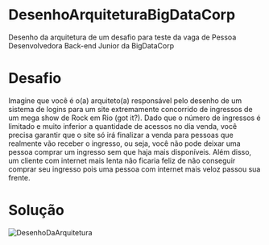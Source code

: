 # DesenhoArquiteturaBigDataCorp
Desenho da arquitetura de um desafio para teste da vaga de Pessoa Desenvolvedora Back-end Junior da BigDataCorp

# Desafio

Imagine que você é o(a) arquiteto(a) responsável pelo desenho de um sistema de logins para um site extremamente concorrido de ingressos de um mega show de Rock em Rio (got it?). Dado que o número de ingressos é limitado e muito inferior a quantidade de acessos no dia venda, você precisa garantir que o site só irá finalizar a venda para pessoas que realmente vão receber o ingresso, ou seja, você não pode deixar uma pessoa comprar um ingresso sem que haja mais disponíveis. Além disso, um cliente com internet mais lenta não ficaria feliz de não conseguir comprar seu ingresso pois uma pessoa com internet mais veloz passou sua frente.

# Solução

![DesenhoDaArquitetura](https://github.com/Pedrigl/DesenhoArquiteturaBigDataCorp/assets/101161536/30f61e4f-09ca-4917-98b0-de7961972a3e)


